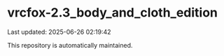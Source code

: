 # vrcfox-2.3_body_and_cloth_edition

Last updated: 2025-06-26 02:19:42

This repository is automatically maintained.
